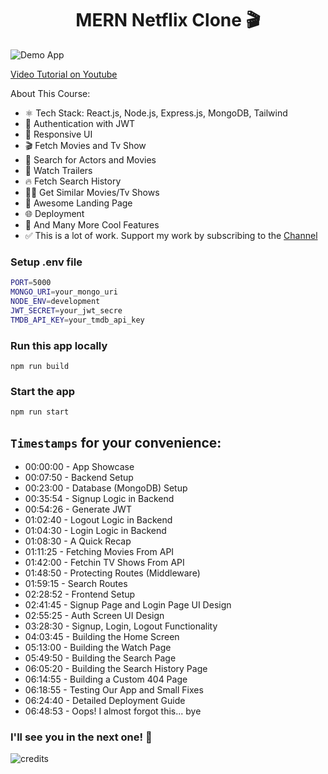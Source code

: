 <h1 align="center">MERN Netflix Clone 🎬</h1>

![Demo App](/frontend/public/screenshot-for-readme.png)

[Video Tutorial on Youtube](https://youtu.be/0Kzd4k1YuCA)

About This Course:

- ⚛️ Tech Stack: React.js, Node.js, Express.js, MongoDB, Tailwind
- 🔐 Authentication with JWT
- 📱 Responsive UI
- 🎬 Fetch Movies and Tv Show
- 🔎 Search for Actors and Movies
- 🎥 Watch Trailers
- 🔥 Fetch Search History
- 🐱‍👤 Get Similar Movies/Tv Shows
- 💙 Awesome Landing Page
- 🌐 Deployment
- 🚀 And Many More Cool Features
- ✅ This is a lot of work. Support my work by subscribing to the [Channel](https://www.youtube.com/@asaprogrammer_)

### Setup .env file

```bash
PORT=5000
MONGO_URI=your_mongo_uri
NODE_ENV=development
JWT_SECRET=your_jwt_secre
TMDB_API_KEY=your_tmdb_api_key
```

### Run this app locally

```shell
npm run build
```

### Start the app

```shell
npm run start
```

## `Timestamps` for your convenience:

- 00:00:00 - App Showcase
- 00:07:50 - Backend Setup
- 00:23:00 - Database (MongoDB) Setup
- 00:35:54 - Signup Logic in Backend
- 00:54:26 - Generate JWT
- 01:02:40 - Logout Logic in Backend
- 01:04:30 - Login Logic in Backend
- 01:08:30 - A Quick Recap
- 01:11:25 - Fetching Movies From API
- 01:42:00 - Fetchin TV Shows From API
- 01:48:50 - Protecting Routes (Middleware)
- 01:59:15 - Search Routes
- 02:28:52 - Frontend Setup
- 02:41:45 - Signup Page and Login Page UI Design
- 02:55:25 - Auth Screen UI Design
- 03:28:30 - Signup, Login, Logout Functionality
- 04:03:45 - Building the Home Screen
- 05:13:00 - Building the Watch Page
- 05:49:50 - Building the Search Page
- 06:05:20 - Building the Search History Page
- 06:14:55 - Building a Custom 404 Page
- 06:18:55 - Testing Our App and Small Fixes
- 06:24:40 - Detailed Deployment Guide
- 06:48:53 - Oops! I almost forgot this... bye

### I'll see you in the next one! 🚀

![credits](https://www.youtube.com/@asaprogrammer_)

